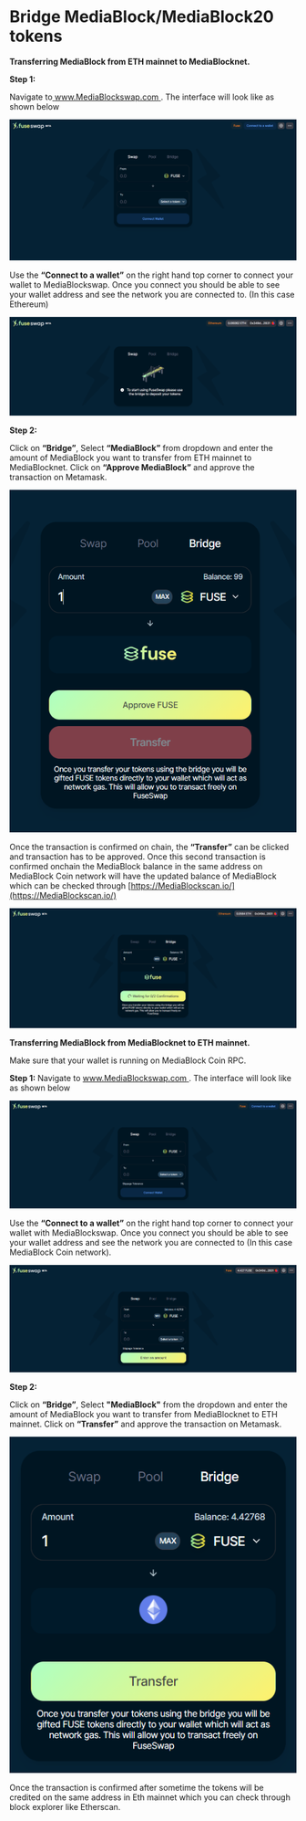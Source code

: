 # Bridge MediaBlock/MediaBlock20 tokens

**Transferring MediaBlock from ETH mainnet to MediaBlocknet.**

**Step 1:**

Navigate to[ www.MediaBlockswap.com ](https://MediaBlockswap.com/). The interface will look like as shown below

![](../.gitbook/assets/0%20%286%29.png)

Use the **“Connect to a wallet”** on the right hand top corner to connect your wallet to MediaBlockswap. Once you connect you should be able to see your wallet address and see the network you are connected to. \(In this case Ethereum\)

![](../.gitbook/assets/1%20%289%29.png)

**Step 2:**

Click on **“Bridge”**, Select **“MediaBlock”** from dropdown and enter the amount of MediaBlock you want to transfer from ETH mainnet to MediaBlocknet. Click on **“Approve MediaBlock”** and approve the transaction on Metamask.

![](../.gitbook/assets/2%20%289%29.png)

Once the transaction is confirmed on chain, the **“Transfer”** can be clicked and transaction has to be approved. Once this second transaction is confirmed onchain the MediaBlock balance in the same address on MediaBlock Coin network will have the updated balance of MediaBlock which can be checked through [https://MediaBlockscan.io/](https://MediaBlockscan.io/) 

![](../.gitbook/assets/3%20%288%29.png)

**Transferring MediaBlock from MediaBlocknet to ETH mainnet.**

Make sure that your wallet is running on MediaBlock Coin RPC.

**Step 1:** Navigate to [www.MediaBlockswap.com ](https://MediaBlockswap.com/). The interface will look like as shown below

![](../.gitbook/assets/4%20%289%29.png)

Use the **“Connect to a wallet”** on the right hand top corner to connect your wallet with MediaBlockswap. Once you connect you should be able to see your wallet address and see the network you are connected to \(In this case MediaBlock Coin network\).

![](../.gitbook/assets/5%20%286%29.png)

**Step 2:**

Click on **“Bridge”**, Select **"MediaBlock"** from the dropdown and enter the amount of MediaBlock you want to transfer from MediaBlocknet to ETH mainnet. Click on **“Transfer”** and approve the transaction on Metamask.

![](../.gitbook/assets/6%20%287%29.png)

Once the transaction is confirmed after sometime the tokens will be credited on the same address in Eth mainnet which you can check through block explorer like Etherscan.

